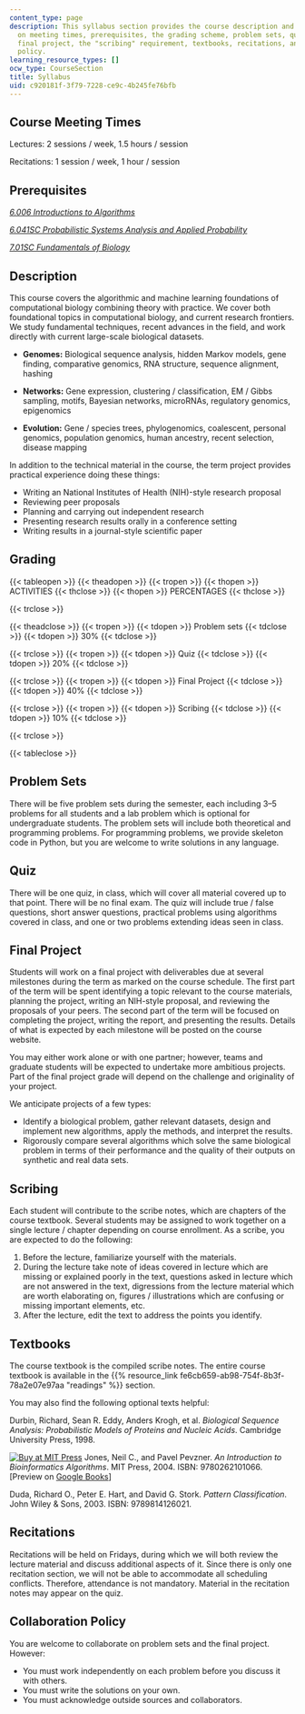 ```yaml
---
content_type: page
description: This syllabus section provides the course description and information
  on meeting times, prerequisites, the grading scheme, problem sets, quizzes, the
  final project, the "scribing" requirement, textbooks, recitations, and the collaboration
  policy.
learning_resource_types: []
ocw_type: CourseSection
title: Syllabus
uid: c920181f-3f79-7228-ce9c-4b245fe76bfb
---
```


Course Meeting Times
--------------------

Lectures: 2 sessions / week, 1.5 hours / session

Recitations: 1 session / week, 1 hour / session

Prerequisites
-------------

[_6.006 Introductions to Algorithms_](/courses/6-006-introduction-to-algorithms-fall-2011)

[_6.041SC Probabilistic Systems Analysis and Applied Probability_](/courses/6-041sc-probabilistic-systems-analysis-and-applied-probability-fall-2013)

[_7.01SC Fundamentals of Biology_](/courses/7-01sc-fundamentals-of-biology-fall-2011)

Description
-----------

This course covers the algorithmic and machine learning foundations of computational biology combining theory with practice. We cover both foundational topics in computational biology, and current research frontiers. We study fundamental techniques, recent advances in the field, and work directly with current large-scale biological datasets.

*   **Genomes:** Biological sequence analysis, hidden Markov models, gene finding, comparative genomics, RNA structure, sequence alignment, hashing
    
*   **Networks:** Gene expression, clustering / classification, EM / Gibbs sampling, motifs, Bayesian networks, microRNAs, regulatory genomics, epigenomics
    
*   **Evolution:** Gene / species trees, phylogenomics, coalescent, personal genomics, population genomics, human ancestry, recent selection, disease mapping

In addition to the technical material in the course, the term project provides practical experience doing these things:

*   Writing an National Institutes of Health (NIH)-style research proposal
*   Reviewing peer proposals
*   Planning and carrying out independent research
*   Presenting research results orally in a conference setting
*   Writing results in a journal-style scientific paper

Grading
-------

{{< tableopen >}}
{{< theadopen >}}
{{< tropen >}}
{{< thopen >}}
ACTIVITIES
{{< thclose >}}
{{< thopen >}}
PERCENTAGES
{{< thclose >}}

{{< trclose >}}

{{< theadclose >}}
{{< tropen >}}
{{< tdopen >}}
Problem sets
{{< tdclose >}}
{{< tdopen >}}
30%
{{< tdclose >}}

{{< trclose >}}
{{< tropen >}}
{{< tdopen >}}
Quiz
{{< tdclose >}}
{{< tdopen >}}
20%
{{< tdclose >}}

{{< trclose >}}
{{< tropen >}}
{{< tdopen >}}
Final Project
{{< tdclose >}}
{{< tdopen >}}
40%
{{< tdclose >}}

{{< trclose >}}
{{< tropen >}}
{{< tdopen >}}
Scribing
{{< tdclose >}}
{{< tdopen >}}
10%
{{< tdclose >}}

{{< trclose >}}

{{< tableclose >}}

Problem Sets
------------

There will be five problem sets during the semester, each including 3–5 problems for all students and a lab problem which is optional for undergraduate students. The problem sets will include both theoretical and programming problems. For programming problems, we provide skeleton code in Python, but you are welcome to write solutions in any language.

Quiz
----

There will be one quiz, in class, which will cover all material covered up to that point. There will be no final exam. The quiz will include true / false questions, short answer questions, practical problems using algorithms covered in class, and one or two problems extending ideas seen in class.

Final Project
-------------

Students will work on a final project with deliverables due at several milestones during the term as marked on the course schedule. The first part of the term will be spent identifying a topic relevant to the course materials, planning the project, writing an NIH-style proposal, and reviewing the proposals of your peers. The second part of the term will be focused on completing the project, writing the report, and presenting the results. Details of what is expected by each milestone will be posted on the course website.

You may either work alone or with one partner; however, teams and graduate students will be expected to undertake more ambitious projects. Part of the final project grade will depend on the challenge and originality of your project.

We anticipate projects of a few types:

*   Identify a biological problem, gather relevant datasets, design and implement new algorithms, apply the methods, and interpret the results.
*   Rigorously compare several algorithms which solve the same biological problem in terms of their performance and the quality of their outputs on synthetic and real data sets.

Scribing
--------

Each student will contribute to the scribe notes, which are chapters of the course textbook. Several students may be assigned to work together on a single lecture / chapter depending on course enrollment. As a scribe, you are expected to do the following:

1.  Before the lecture, familiarize yourself with the materials.
2.  During the lecture take note of ideas covered in lecture which are missing or explained poorly in the text, questions asked in lecture which are not answered in the text, digressions from the lecture material which are worth elaborating on, figures / illustrations which are confusing or missing important elements, etc.
3.  After the lecture, edit the text to address the points you identify.

Textbooks
---------

The course textbook is the compiled scribe notes. The entire course textbook is available in the {{% resource_link fe6cb659-ab98-754f-8b3f-78a2e07e97aa "readings" %}} section.

You may also find the following optional texts helpful:

Durbin, Richard, Sean R. Eddy, Anders Krogh, et al. _Biological Sequence Analysis: Probabilistic Models of Proteins and Nucleic Acids_. Cambridge University Press, 1998.

[![Buy at MIT Press](/images/mp_logo.gif)](https://mitpress.mit.edu/9780262101066) Jones, Neil C., and Pavel Pevzner. _An Introduction to Bioinformatics Algorithms_. MIT Press, 2004. ISBN: 9780262101066. \[Preview on [Google Books](http://books.google.com/books?id=p_qzpkNVcUwC&pg=PAfrontcover)\]

Duda, Richard O., Peter E. Hart, and David G. Stork. _Pattern Classification_. John Wiley & Sons, 2003. ISBN: 9789814126021.

Recitations
-----------

Recitations will be held on Fridays, during which we will both review the lecture material and discuss additional aspects of it. Since there is only one recitation section, we will not be able to accommodate all scheduling conflicts. Therefore, attendance is not mandatory. Material in the recitation notes may appear on the quiz.

Collaboration Policy
--------------------

You are welcome to collaborate on problem sets and the final project. However:

*   You must work independently on each problem before you discuss it with others.
*   You must write the solutions on your own.
*   You must acknowledge outside sources and collaborators.